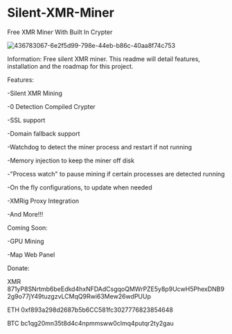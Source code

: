 # Silent-XMR-Miner
Free XMR Miner With Built In Crypter

![436783067-6e2f5d99-798e-44eb-b86c-40aa8f74c753](https://github.com/user-attachments/assets/0ef9d9a2-5328-43e2-a9d2-7973d581a49d)


Information:
Free silent XMR miner. This readme will detail features, installation and the roadmap for this project.


Features:

-Silent XMR Mining

-0 Detection Compiled Crypter

-SSL support

-Domain fallback support

-Watchdog to detect the miner process and restart if not running

-Memory injection to keep the miner off disk

-"Process watch" to pause mining if certain processes are detected running

-On the fly configurations, to update when needed

-XMRig Proxy Integration

-And More!!!


Coming Soon:

-GPU Mining

-Map Web Panel



Donate:

XMR
871yP8SNrtmb6beEdkd4hxNFDAdCsgqoQMWrPZE5y8p9UcwH5PhexDNB92g9o77jY49tuzgzvLCMqQ9Rwi63Mew26wdPUUp

ETH
0xf893a298d2687b5b6CC581fc3027776823854648

BTC
bc1qg20mn35t8d4c4npmmsww0clmq4putqr2ty2gau
